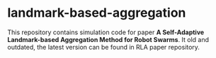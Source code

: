 # landmark-based-aggregation
This repository contains simulation code for paper **A Self-Adaptive Landmark-based Aggregation Method for Robot Swarms**.
It old and outdated, the latest version can be found in RLA paper repository.
